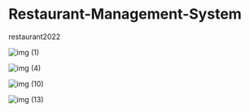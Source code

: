 # Restaurant-Management-System
restaurant2022

![img (1)](https://github.com/SuLayPhyu02/Restaurant-Management-System/assets/133952028/f59ab5d8-815f-4f19-bee9-ddfcf9ae5b2f)

![img (4)](https://github.com/SuLayPhyu02/Restaurant-Management-System/assets/133952028/83ea3d99-0c2f-461a-aac8-5f17428321af)

![img (10)](https://github.com/SuLayPhyu02/Restaurant-Management-System/assets/133952028/b8de4d9c-8563-49e1-be9f-42628e0d0c2a)

![img (13)](https://github.com/SuLayPhyu02/Restaurant-Management-System/assets/133952028/34383fbd-bcb2-4a9d-a61d-e2cd8a84cf9f)




